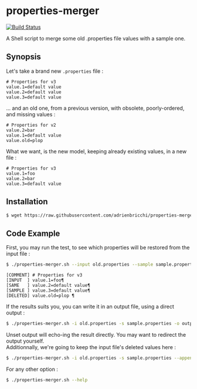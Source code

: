 # properties-merger

[![Build Status](https://travis-ci.org/adrienbricchi/properties-merger.svg?branch=master)](https://travis-ci.org/adrienbricchi/properties-merger)

A Shell script to merge some old .properties file values with a sample one.

## Synopsis

Let's take a brand new `.properties` file :
```
# Properties for v3
value.1=default value
value.2=default value
value.3=default value
```

... and an old one, from a previous version, with obsolete, poorly-ordered, and missing values :
```
# Properties for v2
value.2=bar
value.1=default value
value.old=plop 
```

What we want, is the new model, keeping already existing values, in a new file :
```
# Properties for v3
value.1=foo
value.2=bar
value.3=default value
```

## Installation

```bash
$ wget https://raw.githubusercontent.com/adrienbricchi/properties-merger/master/properties-merger.sh
```

## Code Example

First, you may run the test, to see which properties will be restored from the input file :
```bash
$ ./properties-merger.sh --input old.properties --sample sample.properties --test
```
```
[COMMENT] # Properties for v3
[INPUT  ] value.1=foo¶
[SAME   ] value.2=default value¶
[SAMPLE ] value.3=default value¶
[DELETED] value.old=plop ¶
```

If the results suits you, you can write it in an output file, using a direct output :
```bash
$ ./properties-merger.sh -i old.properties -s sample.properties -o output.properties
```

Unset output will echo-ing the result directly. You may want to redirect the output yourself.  
Additionnally, we're going to keep the input file's deleted values here :
```bash
$ ./properties-merger.sh -i old.properties -s sample.properties --append-deleted-values
```

For any other option :   
```bash
$ ./properties-merger.sh --help
```


